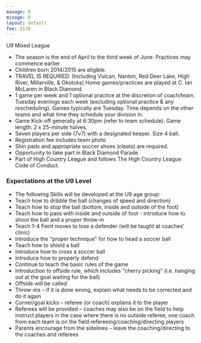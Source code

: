 ```yaml
---
maxage: 9
minage: 8
layout: default
fee: $110
---
```

U9 Mixed League
- The season is the end of April to the third week of June. Practices may commence earlier
- Children born 2014/2015 are eligible.
- TRAVEL IS REQUIRED. (Including Vulcan, Nanton, Red Deer Lake, High River, Millarville, & Okotoks) Home games/practices are played at C. Ian McLaren in Black Diamond.
- 1 game per week and 1 optional practice at the discretion of coach/team. Tuesday evenings each week (excluding optional practice & any rescheduling). Games typically are Tuesday. Time depends on the other teams and what time they schedule your division in. 
- Game Kick-off generally at 6:30pm (refer to team schedule). Game length: 2 x 25-minute halves.
- Seven players per side (7v7) with a designated keeper. Size 4 ball.
- Registration fee includes team photo
- Shin pads and appropriate soccer shoes (cleats) are required.
- Opportunity to take part in Black Diamond Parade.
- Part of High Country League and follows The High Country League Code of Conduct.
 

### Expectations at the U9 Level


- The following Skills will be developed at the U9 age group:
- Teach how to dribble the ball (changes of speed and direction)
- Teach how to stop the ball (bottom, inside and outside of the foot)
- Teach how to pass with inside and outside of foot - introduce how to shoot the ball and a proper throw-in
- Teach 1-4 Feint moves to lose a defender (will be taught at coaches’ clinic)
- Introduce the "proper technique" for how to head a soccer ball
- Teach how to shield a ball
- Introduce how to cross a soccer ball
- Introduce how to properly defend
- Continue to teach the basic rules of the game
- Introduction to offside rule, which includes "cherry picking" (i.e. hanging out at the goal waiting for the ball)
- Offside will be called
- Throw-ins – if it is done wrong, explain what needs to be corrected and do it again
- Corner/goal kicks – referee (or coach) explains it to the player
- Referees will be provided – coaches may also be on the field to help instruct players in the case where there is no outside referee, one coach from each team is on the field refereeing/coaching/directing players
- Parents encourage from the sidelines – leave the coaching/directing to the coaches and referees
